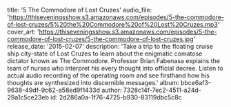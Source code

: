 title: '5 The Commodore of Lost Cruzes'
audio_file: 'https://thiseveningsshow.s3.amazonaws.com/episodes/5-the-commodore-of-lost-cruzes/5%20the%20Commodore%20of%20Lost%20Cruzes.mp3'
cover_art: 'https://thiseveningsshow.s3.amazonaws.com/episodes/5-the-commodore-of-lost-cruzes/5-the-commodore-of-lost-cruzes.jpg'
release_date: '2015-02-07'
description: 'Take a trip to the floating cruise ship city-state of Lost Cruzes to learn about the enigmatic comatose dictator known as The Commodore. Professor Brian Fabenasa explains the team of nurses who interpret his every thought into official decree. Listen to actual audio recording of the operating room and see firsthand how his thoughts are synthesized into discernible messages.'
album: bbce6af3-9638-49df-9c62-a58ed9f1433d
author: 7328c14f-7ec2-4511-a24d-29a1c5ce23eb
id: 2d286a0a-1f76-4725-b930-83119dbc5c8c
